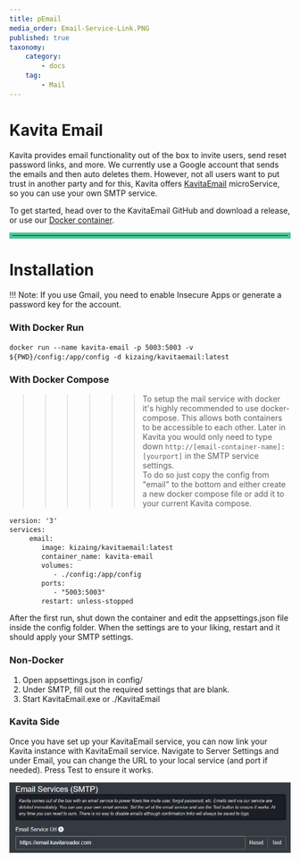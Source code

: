 ```yaml
---
title: pEmail
media_order: Email-Service-Link.PNG
published: true
taxonomy:
    category:
        - docs
    tag:
        - Mail
---
```


# Kavita Email
Kavita provides email functionality out of the box to invite users, send reset password links, and more. We currently use a Google account that sends the emails and then auto deletes them. However, not all users want to put trust in another party and for this, Kavita offers [KavitaEmail](https://github.com/Kareadita/KavitaEmail) microService, so you can use your own SMTP service.

To get started, head over to the KavitaEmail GitHub and download a release, or use our [Docker container](https://hub.docker.com/r/kizaing/kavitaemail).

<hr style="border:5px solid #4ac694"> </hr>

# Installation

!!! Note: If you use Gmail, you need to enable Insecure Apps or generate a password key for the account.

### With Docker Run

`docker run --name kavita-email -p 5003:5003 -v ${PWD}/config:/app/config -d kizaing/kavitaemail:latest`

### With Docker Compose

>>>>>> To setup the mail service with docker it's highly recommended to use docker-compose. This allows both containers to be accessible to each other. Later in Kavita you would only need to type down `http://[email-container-name]:[yourport]` in the SMTP service settings.
<br/>To do so just copy the config from "email" to the bottom and either create a new docker compose file or add it to your current Kavita compose.


```
version: '3'
services:
     email:
        image: kizaing/kavitaemail:latest
        container_name: kavita-email
        volumes:
           - ./config:/app/config
        ports:
           - "5003:5003"
        restart: unless-stopped
```

After the first run, shut down the container and edit the appsettings.json file inside the config folder. When the settings are to your liking, restart and it should apply your SMTP settings.

### Non-Docker
1. Open appsettings.json in config/
2. Under SMTP, fill out the required settings that are blank.
3. Start KavitaEmail.exe or ./KavitaEmail


### Kavita Side
Once you have set up your KavitaEmail service, you can now link your Kavita instance with KavitaEmail service. Navigate to Server Settings and under Email, you can change the URL to your local service (and port if needed). Press Test to ensure it works.

![Email-Service-Link](Email-Service-Link.PNG "Email-Service-Link")

